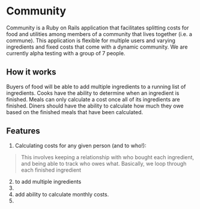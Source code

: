 Community
==========

Community is a Ruby on Rails application that facilitates splitting costs for food and utilities among members of a community that lives together (i.e. a commune). This application is flexible for multiple users and varying ingredients and fixed costs that come with a dynamic community. We are currently alpha testing with a group of 7 people.

How it works
-------------
Buyers of food will be able to add multiple ingredients to a running list of ingredients.
Cooks have the ability to determine when an ingredient is finished.
Meals can only calculate a cost once all of its ingredients are finished.
Diners should have the ability to calculate how much they owe based on the finished meals that have been calculated.

Features
-----
1. Calculating costs for any given person (and to who!):
> This involves keeping a relationship with who bought each ingredient, and being able to track who owes what.
> Basically, we loop through each finished ingredient 
2. to add multiple ingredients
3. 
2. add ability to calculate monthly costs.
3. 

